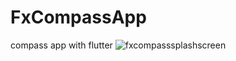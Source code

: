 # FxCompassApp
compass app with flutter
![fxcompasssplashscreen](https://github.com/alihanK/FxCompassApp/assets/82571528/1ae36b19-1e1b-449a-ae3f-cfd402ceff08)
